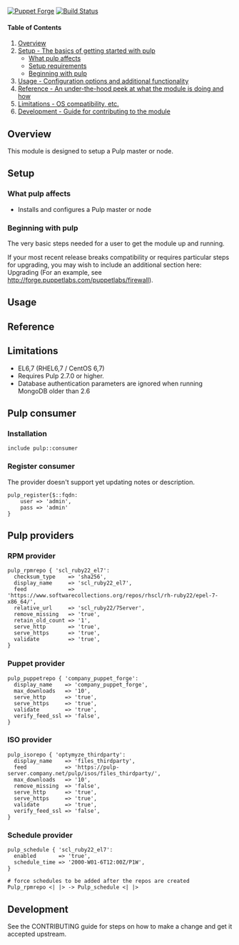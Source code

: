 [![Puppet Forge](http://img.shields.io/puppetforge/v/katello/pulp.svg)](https://forge.puppetlabs.com/katello/pulp)
[![Build Status](https://travis-ci.org/Katello/puppet-pulp.svg?branch=master)](https://travis-ci.org/Katello/puppet-pulp)
#### Table of Contents

1. [Overview](#overview)
2. [Setup - The basics of getting started with pulp](#setup)
    * [What pulp affects](#what-pulp-affects)
    * [Setup requirements](#setup-requirements)
    * [Beginning with pulp](#beginning-with-pulp)
3. [Usage - Configuration options and additional functionality](#usage)
4. [Reference - An under-the-hood peek at what the module is doing and how](#reference)
5. [Limitations - OS compatibility, etc.](#limitations)
6. [Development - Guide for contributing to the module](#development)

## Overview

This module is designed to setup a Pulp master or node.

## Setup

### What pulp affects

* Installs and configures a Pulp master or node

### Beginning with pulp

The very basic steps needed for a user to get the module up and running.

If your most recent release breaks compatibility or requires particular steps for upgrading, you may wish to include an additional section here: Upgrading (For an example, see http://forge.puppetlabs.com/puppetlabs/firewall).

## Usage

## Reference

## Limitations

* EL6,7 (RHEL6,7 / CentOS 6,7)
* Requires Pulp 2.7.0 or higher.
* Database authentication parameters are ignored when running MongoDB older than 2.6

## Pulp consumer

### Installation

    include pulp::consumer

### Register consumer
The provider doesn't support yet updating notes or description.

    pulp_register{$::fqdn:
    	user => 'admin',
    	pass => 'admin'
    }

## Pulp providers

### RPM provider

	pulp_rpmrepo { 'scl_ruby22_el7':
	  checksum_type    => 'sha256',
	  display_name     => 'scl_ruby22_el7',
	  feed             => 'https://www.softwarecollections.org/repos/rhscl/rh-ruby22/epel-7-x86_64/',
	  relative_url     => 'scl_ruby22/7Server',
	  remove_missing   => 'true',
	  retain_old_count => '1',
	  serve_http       => 'true',
	  serve_https      => 'true',
	  validate         => 'true',
	}

### Puppet provider

	pulp_puppetrepo { 'company_puppet_forge':
	  display_name    => 'company_puppet_forge',
	  max_downloads   => '10',
	  serve_http      => 'true',
	  serve_https     => 'true',
	  validate        => 'true',
	  verify_feed_ssl => 'false',
	}

### ISO provider

	pulp_isorepo { 'optymyze_thirdparty':
	  display_name    => 'files_thirdparty',
	  feed            => 'https://pulp-server.company.net/pulp/isos/files_thirdparty/',
	  max_downloads   => '10',
	  remove_missing  => 'false',
	  serve_http      => 'true',
	  serve_https     => 'true',
	  validate        => 'true',
	  verify_feed_ssl => 'false',
	}

### Schedule provider

	pulp_schedule { 'scl_ruby22_el7':
	  enabled       => 'true',
	  schedule_time => '2000-W01-6T12:00Z/P1W',
	}

	# force schedules to be added after the repos are created
	Pulp_rpmrepo <| |> -> Pulp_schedule <| |>

## Development

See the CONTRIBUTING guide for steps on how to make a change and get it accepted upstream.
